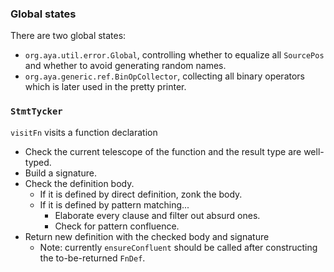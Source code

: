 ### Global states

There are two global states:

+ `org.aya.util.error.Global`, controlling whether to equalize all
  `SourcePos` and whether to avoid generating random names.
+ `org.aya.generic.ref.BinOpCollector`, collecting all binary operators
  which is later used in the pretty printer.

### `StmtTycker`

`visitFn` visits a function declaration
- Check the current telescope of the function and the result type are well-typed.
- Build a signature.
- Check the definition body.
  - If it is defined by direct definition, zonk the body.
  - If it is defined by pattern matching...
    - Elaborate every clause and filter out absurd ones.
    - Check for pattern confluence.
- Return new definition with the checked body and signature
  - Note: currently `ensureConfluent` should be called after constructing the to-be-returned `FnDef`.
